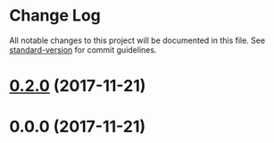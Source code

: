 # Change Log

All notable changes to this project will be documented in this file. See [standard-version](https://github.com/conventional-changelog/standard-version) for commit guidelines.

<a name="0.2.0"></a>
# [0.2.0](https://github.com/GeoAstronaute/jm-addon/compare/v0.1.0...v0.2.0) (2017-11-21)



<a name="0.0.0"></a>
# 0.0.0 (2017-11-21)
